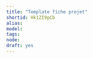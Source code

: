 ```yaml
---
title: "Template fiche projet"
shortid: Hk1ZI9pCb
alias: 
model: 
tags: 
node: 
draft: yes
--- 
```

 